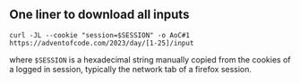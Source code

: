 ## One liner to download all inputs
```
curl -JL --cookie "session=$SESSION" -o AoC#1  https://adventofcode.com/2023/day/[1-25]/input
```
where `$SESSION` is a hexadecimal string manually copied from the cookies of a logged in session, typically the network tab of a firefox session.
